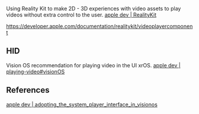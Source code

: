 



Using Reality Kit to make 2D - 3D experiences with video assets to play videos without extra control to the user.
[apple dev | RealityKit](https://developer.apple.com/documentation/RealityKit)

https://developer.apple.com/documentation/realitykit/videoplayercomponent



## HID 

Vision OS recommendation for playing video in the UI xrOS.
[apple dev |  playing-video#visionOS](https://developer.apple.com/design/human-interface-guidelines/playing-video#visionOS)


## References

[apple dev | adopting_the_system_player_interface_in_visionos](https://developer.apple.com/documentation/avkit/adopting_the_system_player_interface_in_visionos)
